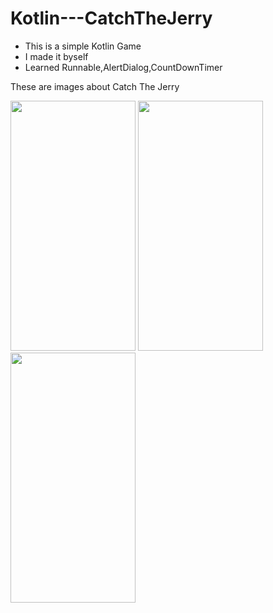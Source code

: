 # Kotlin---CatchTheJerry

- This is a simple Kotlin Game
- I made it byself
- Learned Runnable,AlertDialog,CountDownTimer

These are images about Catch The Jerry
<p float= "left">
<img src="https://user-images.githubusercontent.com/88238748/162577397-f12563f2-7f1b-47f6-9d32-99264faf488c.png" width="200" height="400">
<img src="https://user-images.githubusercontent.com/88238748/162577449-23a71051-cb9f-4d59-b080-07f8883c6821.png" width="200" height="400">
<img src="https://user-images.githubusercontent.com/88238748/162577459-dde5b5d3-d80f-44c0-89d6-22335f32de67.png" width="200" height="400">
</p>
